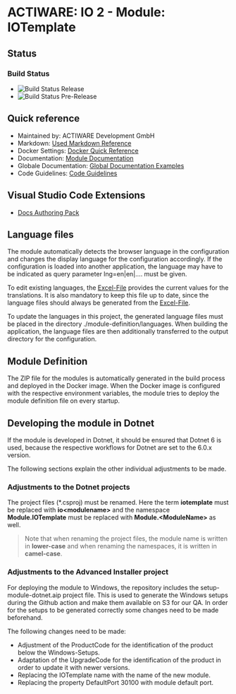 # ACTIWARE: IO 2 - Module: IOTemplate

## Status

### Build Status

-   ![Build Status Release](https://github.com/actiwaredevelopment/io2-module-template/actions/workflows/release.yml/badge.svg)
-   ![Build Status Pre-Release](https://github.com/actiwaredevelopment/io2-module-template/actions/workflows/pre-release.yml/badge.svg)

## Quick reference

-   Maintained by: ACTIWARE Development GmbH
-   Markdown: [Used Markdown Reference](https://docs.microsoft.com/de-de/contribute/markdown-reference)
-   Docker Settings: [Docker Quick Reference](./docs/env/DOCKER.md)
-   Documentation: [Module Documentation](./docs/module/index.md)
-   Globale Documentation: [Global Documentation Examples](./docs/global_doc/index.md)
-   Code Guidelines: [Code Guidelines](./docs/guidelines/code-guidelines.md)

## Visual Studio Code Extensions

-   [Docs Authoring Pack](https://marketplace.visualstudio.com/items?itemName=docsmsft.docs-authoring-pack)

## Language files

The module automatically detects the browser language in the configuration and changes the display language for the configuration accordingly. If the configuration is loaded into another application, the language may have to be indicated as query parameter lng=en|en|.... must be given.

To edit existing languages, the [Excel-File](https://actiware.sharepoint.com/:f:/s/Development/EuUTOkc3HapLlV1CW4nj_CIBWOO4uCJ1erLzQ0L-ymuQFg?e=rlDIX9) provides the current values for the translations. It is also mandatory to keep this file up to date, since the language files should always be generated from the [Excel-File](https://actiware.sharepoint.com/:f:/s/Development/EuUTOkc3HapLlV1CW4nj_CIBWOO4uCJ1erLzQ0L-ymuQFg?e=rlDIX9).

To update the languages in this project, the generated language files must be placed in the directory ./module-definition/languages. When building the application, the language files are then additionally transferred to the output directory for the configuration.

## Module Definition

The ZIP file for the modules is automatically generated in the build process and deployed in the Docker image. When the Docker image is configured with the respective environment variables, the module tries to deploy the module definition file on every startup.

## Developing the module in Dotnet

If the module is developed in Dotnet, it should be ensured that Dotnet 6 is used, because the respective workflows for Dotnet are set to the 6.0.x version.

The following sections explain the other individual adjustments to be made.

### Adjustments to the Dotnet projects

The project files (\*.csproj) must be renamed. Here the term **iotemplate** must be replaced with **io\<modulename\>** and the namespace **Module.IOTemplate** must be replaced with **Module.\<ModuleName\>** as well.

> Note that when renaming the project files, the module name is written in **lower-case** and when renaming the namespaces, it is written in **camel-case**.

### Adjustments to the Advanced Installer project

For deploying the module to Windows, the repository includes the setup-module-dotnet.aip project file. This is used to generate the Windows setups during the Github action and make them available on S3 for our QA. In order for the setups to be generated correctly some changes need to be made beforehand.

The following changes need to be made:

-   Adjustment of the ProductCode for the identification of the product below the Windows-Setups.
-   Adaptation of the UpgradeCode for the identification of the product in order to update it with newer versions.
-   Replacing the IOTemplate name with the name of the new module.
-   Replacing the property DefaultPort 30100 with module default port.
